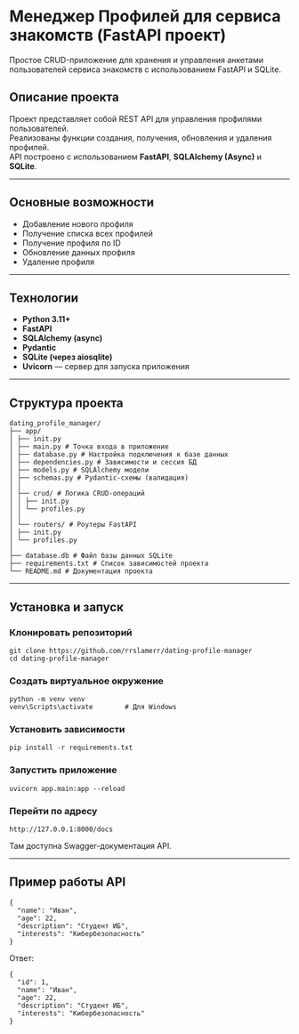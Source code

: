 # Менеджер Профилей для сервиса знакомств (FastAPI проект)
Простое CRUD-приложение для хранения и управления анкетами пользователей сервиса знакомств с использованием FastAPI и SQLite.

## Описание проекта
Проект представляет собой REST API для управления профилями пользователей.  
Реализованы функции создания, получения, обновления и удаления профилей.  
API построено с использованием **FastAPI**, **SQLAlchemy (Async)** и **SQLite**.  

---

## Основные возможности
- Добавление нового профиля  
- Получение списка всех профилей  
- Получение профиля по ID  
- Обновление данных профиля  
- Удаление профиля  

---

## Технологии
- **Python 3.11+**
- **FastAPI**
- **SQLAlchemy (async)**
- **Pydantic**
- **SQLite (через aiosqlite)**
- **Uvicorn** — сервер для запуска приложения

---

## Структура проекта
```
dating_profile_manager/
├── app/
│ ├── init.py
│ ├── main.py # Точка входа в приложение
│ ├── database.py # Настройка подключения к базе данных
│ ├── dependencies.py # Зависимости и сессия БД
│ ├── models.py # SQLAlchemy модели
│ ├── schemas.py # Pydantic-схемы (валидация)
│ │
│ ├── crud/ # Логика CRUD-операций
│ │ ├── init.py
│ │ └── profiles.py
│ │
│ └── routers/ # Роутеры FastAPI
│ ├── init.py
│ └── profiles.py
│
├── database.db # Файл базы данных SQLite
├── requirements.txt # Список зависимостей проекта
└── README.md # Документация проекта
```

---

## Установка и запуск

### Клонировать репозиторий
```
git clone https://github.com/rrslamerr/dating-profile-manager
cd dating-profile-manager
```
### Создать виртуальное окружение
```
python -m venv venv
venv\Scripts\activate        # Для Windows
```
### Установить зависимости
```
pip install -r requirements.txt
```
### Запустить приложение
```
uvicorn app.main:app --reload
```
### Перейти по адресу
```
http://127.0.0.1:8000/docs
```
Там доступна Swagger-документация API.

---

## Пример работы API

```
{
  "name": "Иван",
  "age": 22,
  "description": "Студент ИБ",
  "interests": "Кибербезопасность"
}
```
Ответ:
```
{
  "id": 1,
  "name": "Иван",
  "age": 22,
  "description": "Студент ИБ",
  "interests": "Кибербезопасность"
}
```